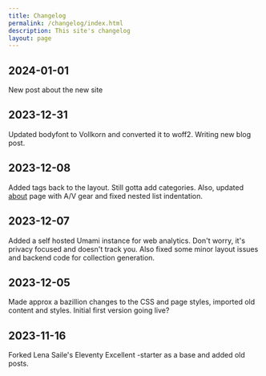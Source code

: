```yaml
---
title: Changelog
permalink: /changelog/index.html
description: This site's changelog
layout: page
---
```


## 2024-01-01
New post about the new site

## 2023-12-31
Updated bodyfont to Vollkorn and converted it to woff2. Writing new blog post.

## 2023-12-08
Added tags back to the layout. Still gotta add categories. Also, updated <a href="/about">about</a> page with A/V gear and fixed nested list indentation.

## 2023-12-07
Added a self hosted Umami instance for web analytics. Don't worry, it's privacy focused and doesn't track you. Also fixed some minor layout issues and backend code for collection generation.

## 2023-12-05
Made approx a bazillion changes to the CSS and page styles, imported old content and styles. Initial first version going live?

## 2023-11-16
Forked Lena Saile's Eleventy Excellent -starter as a base and added old posts.
